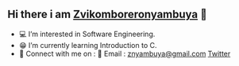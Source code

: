  ## Hi there i am [Zvikomboreronyambuya](https://www.linkedin.com/in/zvikomborero-owen-nyambuya-28894617a/) 👋

- 💻 I’m interested in Software Engineering.
- 😁 I’m currently learning Introduction to C.
- 📲 Connect with me on :
  📧 Email : znyambuya@gmail.com
  [Twitter](https:\\www.twitter.com\Pr0j3c7SE)
